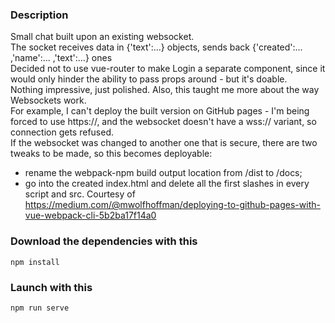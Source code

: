 ### Description
Small chat built upon an existing websocket. <br/>
The socket receives data in {'text':...} objects, sends back {'created':... ,'name':... ,'text':...} ones <br/>
Decided not to use vue-router to make Login a separate component, since it would only hinder the ability to pass props around - but it's doable.<br/>
Nothing impressive, just polished. Also, this taught me more about the way Websockets work. </br>
For example, I can't deploy the built version on GitHub pages - I'm being forced to use https://, and the websocket doesn't have a wss:// variant, so connection gets refused. </br>
If the websocket was changed to another one that is secure, there are two tweaks to be made, so this becomes deployable: </br>
- rename the webpack-npm build output location from /dist to /docs; </br>
- go into the created index.html and delete all the first slashes in every script and src. Courtesy of https://medium.com/@mwolfhoffman/deploying-to-github-pages-with-vue-webpack-cli-5b2ba17f14a0

### Download the dependencies with this
```
npm install
```

### Launch with this
```
npm run serve
```
